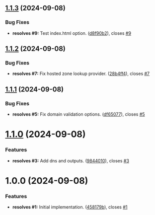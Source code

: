 ## [1.1.3](https://github.com/flagscript/terraform-aws-flagscript-headless-distribution/compare/v1.1.2...v1.1.3) (2024-09-08)


### Bug Fixes

* **resolves #9:** Test index.html option. ([d8f90b2](https://github.com/flagscript/terraform-aws-flagscript-headless-distribution/commit/d8f90b2138394d1218e3c07bfd14c8bc8bcecf1e)), closes [#9](https://github.com/flagscript/terraform-aws-flagscript-headless-distribution/issues/9)

## [1.1.2](https://github.com/flagscript/terraform-aws-flagscript-headless-distribution/compare/v1.1.1...v1.1.2) (2024-09-08)


### Bug Fixes

* **resolves #7:** Fix hosted zone lookup provider. ([28b4ff4](https://github.com/flagscript/terraform-aws-flagscript-headless-distribution/commit/28b4ff481ed59f6fb8969d83ecd14ccf89057395)), closes [#7](https://github.com/flagscript/terraform-aws-flagscript-headless-distribution/issues/7)

## [1.1.1](https://github.com/flagscript/terraform-aws-flagscript-headless-distribution/compare/v1.1.0...v1.1.1) (2024-09-08)


### Bug Fixes

* **resolves #5:** Fix domain validation options. ([df65077](https://github.com/flagscript/terraform-aws-flagscript-headless-distribution/commit/df65077cde02b69022209e76f115856ce4d2a4d9)), closes [#5](https://github.com/flagscript/terraform-aws-flagscript-headless-distribution/issues/5)

# [1.1.0](https://github.com/flagscript/terraform-aws-flagscript-headless-distribution/compare/v1.0.0...v1.1.0) (2024-09-08)


### Features

* **resolves #3:** Add dns and outputs. ([9844010](https://github.com/flagscript/terraform-aws-flagscript-headless-distribution/commit/9844010bf98bf40dd7ff5a13aebdb7054f450a99)), closes [#3](https://github.com/flagscript/terraform-aws-flagscript-headless-distribution/issues/3)

# 1.0.0 (2024-09-08)


### Features

* **resolves #1:** Initial implementation. ([458179b](https://github.com/flagscript/terraform-aws-flagscript-headless-distribution/commit/458179bee1c60e35b1ce5763ef7bb5bc12c1c58a)), closes [#1](https://github.com/flagscript/terraform-aws-flagscript-headless-distribution/issues/1)
